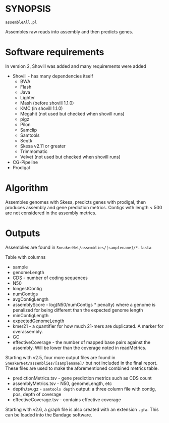 # SYNOPSIS

`assembleAll.pl`

Assembles raw reads into assembly and then
predicts genes.

# Software requirements

In version 2, Shovill was added and many requirements were added

* Shovill - has many dependencies itself
  * BWA
  * Flash
  * Java
  * Lighter
  * Mash (before shovill 1.1.0)
  * KMC (in shovill 1.1.0)
  * Megahit (not used but checked when shovill runs)
  * pigz
  * Pilon
  * Samclip
  * Samtools
  * Seqtk
  * Skesa v2.11 or greater
  * Trimmomatic
  * Velvet  (not used but checked when shovill runs)
* CG-Pipeline
* Prodigal

# Algorithm

Assembles genomes with Skesa, predicts genes with prodigal,
then produces assembly and gene prediction metrics.
Contigs with length < 500 are not considered in the assembly metrics.

# Outputs

Assemblies are found in `SneakerNet/assemblies/[samplename]/*.fasta`

Table with columns

* sample
* genomeLength
* CDS - number of coding sequences
* N50
* longestContig
* numContigs
* avgContigLength
* assemblyScore - log(N50/numContigs * penalty) where a genome is penalized for being different than the expected genome length
* minContigLength
* expectedGenomeLength
* kmer21 - a quantifier for how much 21-mers are duplicated. A marker for overassembly.
* GC
* effectiveCoverage - the number of mapped base pairs against the assembly. Will be lower than the coverage noted in readMetrics.

Starting with v2.5, four more output files are found in
`SneakerNet/assemblies/[samplename]/` but not included in the final report.
These files are used to make the aforementioned combined metrics table.

* predictionMetrics.tsv - gene prediction metrics such as CDS count
* assemblyMetrics.tsv - N50, genomeLength, etc
* depth.tsv.gz - `samtools depth` output: a three column file with contig, pos, depth of coverage
* effectiveCoverage.tsv - contains effective coverage

Starting with v2.6, a graph file is also created with an extension `.gfa`.
This can be loaded into the Bandage software.

